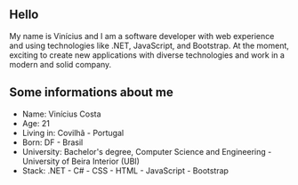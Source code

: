 ## Hello

My name is Vinícius and I am a software developer with web experience and using technologies like .NET, JavaScript, and Bootstrap. At the moment, exciting to create new applications with diverse technologies and work in a modern and solid company.

## Some informations about me

- Name: Vinícius Costa
- Age: 21
- Living in: Covilhã - Portugal
- Born: DF - Brasil
- University: Bachelor's degree, Computer Science and Engineering - University of Beira Interior (UBI)
- Stack: .NET - C# - CSS - HTML - JavaScript - Bootstrap
